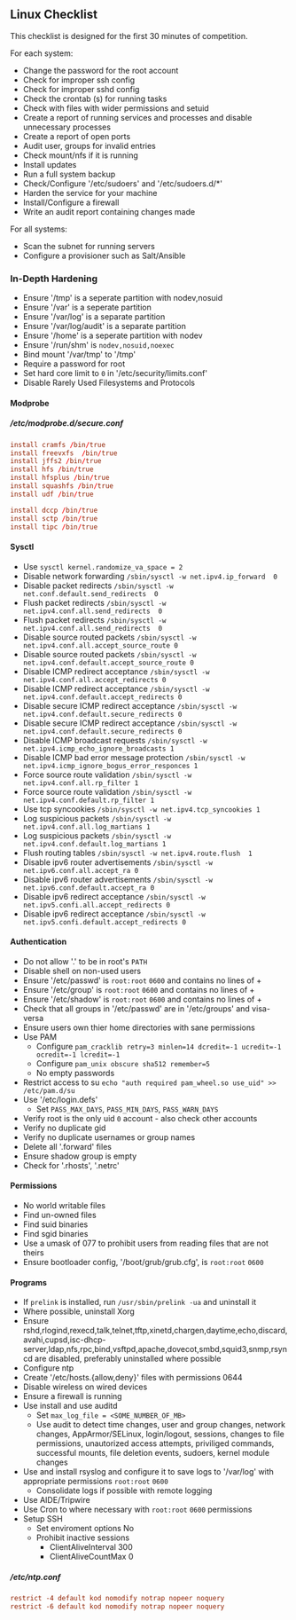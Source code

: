 ## Linux Checklist

This checklist is designed for the first 30 minutes of competition.

For each system:

* Change the password for the root account
* Check for improper ssh config
* Check for improper sshd config
* Check the crontab (s) for running tasks
* Check with files with wider permissions and setuid
* Create a report of running services and processes and disable unnecessary processes
* Create a report of open ports
* Audit user, groups for invalid entries
* Check mount/nfs if it is running
* Install updates
* Run a full system backup
* Check/Configure '/etc/sudoers' and '/etc/sudoers.d/\*'
* Harden the service for your machine
* Install/Configure a firewall
* Write an audit report containing changes made

For all systems:

* Scan the subnet for running servers
* Configure a provisioner such as Salt/Ansible


### In-Depth Hardening

* Ensure '/tmp' is a seperate partition with nodev,nosuid
* Ensure '/var' is a seperate partition
* Ensure '/var/log' is a separate partition
* Ensure '/var/log/audit' is a separate partition
* Ensure '/home' is a seperate partition with nodev
* Ensure '/run/shm' is `nodev,nosuid,noexec`
* Bind mount '/var/tmp' to '/tmp'
* Require a password for root
* Set hard core limit to `0` in '/etc/security/limits.conf'
* Disable Rarely Used Filesystems and Protocols


#### Modprobe


##### /etc/modprobe.d/secure.conf

```conf
install cramfs /bin/true
install freevxfs  /bin/true
install jffs2 /bin/true
install hfs /bin/true
install hfsplus /bin/true
install squashfs /bin/true
install udf /bin/true

install dccp /bin/true
install sctp /bin/true
install tipc /bin/true
```


#### Sysctl

* Use `sysctl kernel.randomize_va_space = 2`
* Disable network forwarding `/sbin/sysctl -w net.ipv4.ip_forward  0`
* Disable packet redirects `/sbin/sysctl -w net.conf.default.send_redirects  0`
* Flush packet redirects `/sbin/sysctl -w net.ipv4.conf.all.send_redirects  0`
* Flush packet redirects `/sbin/sysctl -w net.ipv4.conf.all.send_redirects  0`
* Disable source routed packets `/sbin/sysctl -w net.ipv4.conf.all.accept_source_route 0`
* Disable source routed packets `/sbin/sysctl -w net.ipv4.conf.default.accept_source_route 0`
* Disable ICMP redirect acceptance `/sbin/sysctl -w net.ipv4.conf.all.accept_redirects 0`
* Disable ICMP redirect acceptance `/sbin/sysctl -w net.ipv4.conf.default.accept_redirects 0`
* Disable secure ICMP redirect acceptance `/sbin/sysctl -w net.ipv4.conf.default.secure_redirects 0`
* Disable secure ICMP redirect acceptance `/sbin/sysctl -w net.ipv4.conf.default.secure_redirects 0`
* Disable ICMP broadcast requests `/sbin/sysctl -w net.ipv4.icmp_echo_ignore_broadcasts 1`
* Disable ICMP bad error message protection `/sbin/sysctl -w net.ipv4.icmp_ignore_bogus_error_responces 1`
* Force source route validation `/sbin/sysctl -w net.ipv4.conf.all.rp_filter 1`
* Force source route validation `/sbin/sysctl -w net.ipv4.conf.default.rp_filter 1`
* Use tcp syncookies `/sbin/sysctl -w net.ipv4.tcp_syncookies 1`
* Log suspicious packets `/sbin/sysctl -w net.ipv4.conf.all.log_martians 1`
* Log suspicious packets `/sbin/sysctl -w net.ipv4.conf.default.log_martians 1`
* Flush routing tables `/sbin/sysctl -w net.ipv4.route.flush  1`
* Disable ipv6 router advertisements `/sbin/sysctl -w net.ipv6.conf.all.accept_ra 0`
* Disable ipv6 router advertisements `/sbin/sysctl -w net.ipv6.conf.default.accept_ra 0`
* Disable ipv6 redirect acceptance `/sbin/sysctl -w net.ipv5.confi.all.accept_redirects 0`
* Disable ipv6 redirect acceptance `/sbin/sysctl -w net.ipv5.confi.default.accept_redirects 0`


#### Authentication

* Do not allow '.' to be in root's `PATH`
* Disable shell on non-used users
* Ensure '/etc/passwd' is `root:root` `0600` and contains no lines of +
* Ensure '/etc/group' is `root:root` `0600` and contains no lines of +
* Ensure '/etc/shadow' is `root:root` `0600` and contains no lines of +
* Check that all groups in '/etc/passwd' are in '/etc/groups' and visa-versa
* Ensure users own thier home directories with sane permissions
* Use PAM
	- Configure `pam_cracklib retry=3 minlen=14 dcredit=-1 ucredit=-1 ocredit=-1 lcredit=-1`
	- Configure `pam_unix obscure sha512 remember=5`
	- No empty passwords
* Restrict access to su
    `echo "auth required pam_wheel.so use_uid" >> /etc/pam.d/su`
* Use '/etc/login.defs'
	- Set `PASS_MAX_DAYS`, `PASS_MIN_DAYS`, `PASS_WARN_DAYS`
* Verify root is the only uid `0` account - also check other accounts
* Verify no duplicate gid
* Verify no duplicate usernames or group names
* Delete all '.forward' files
* Ensure shadow group is empty
* Check for '.rhosts', '.netrc'


#### Permissions

* No world writable files
* Find un-owned files
* Find suid binaries
* Find sgid binaries
* Use a umask of 077 to prohibit users from reading files that are not theirs
* Ensure bootloader config, '/boot/grub/grub.cfg', is `root:root` `0600`


#### Programs

* If `prelink` is installed, run `/usr/sbin/prelink -ua` and uninstall it
* Where possible, uninstall Xorg
* Ensure rshd,rlogind,rexecd,talk,telnet,tftp,xinetd,chargen,daytime,echo,discard,avahi,cupsd,isc-dhcp-server,ldap,nfs,rpc,bind,vsftpd,apache,dovecot,smbd,squid3,snmp,rsyncd are disabled, preferably uninstalled where possible
* Configure ntp
* Create '/etc/hosts.{allow,deny}' files with permissions 0644
* Disable wireless on wired devices
* Ensure a firewall is running
* Use install and use auditd
	- Set `max_log_file = <SOME_NUMBER_OF_MB>`
	- Use audit to detect time changes, user and group changes, network changes, AppArmor/SELinux, login/logout, sessions, changes to file permissions, unautorized access attempts, priviliged commands, successful mounts, file deletion events, sudoers, kernel module changes
* Use and install rsyslog and configure it to save logs to '/var/log' with appropriate permissions `root:root` `0600`
	- Consolidate logs if possible with remote logging
* Use AIDE/Tripwire
* Use Cron to where necessary with `root:root` `0600` permissions
* Setup SSH
	- Set enviroment options No
	- Prohibit inactive sessions
		+ ClientAliveInterval 300
		+ ClientAliveCountMax 0


##### /etc/ntp.conf

```conf
restrict -4 default kod nomodify notrap nopeer noquery
restrict -6 default kod nomodify notrap nopeer noquery
```

